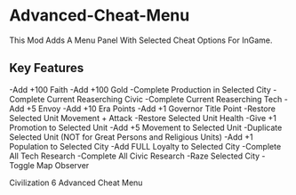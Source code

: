 # Advanced-Cheat-Menu

This Mod Adds A Menu Panel With Selected Cheat Options For InGame.

## Key Features

-Add +100 Faith
-Add +100 Gold
-Complete Production in Selected City
-Complete Current Reaserching Civic
-Complete Current Reaserching Tech
-Add +5 Envoy
-Add +10 Era Points
-Add +1 Governor Title Point
-Restore Selected Unit Movement + Attack
-Restore Selected Unit Health
-Give +1 Promotion to Selected Unit
-Add +5 Movement to Selected Unit
-Duplicate Selected Unit (NOT for Great Persons and Religious Units)
-Add +1 Population to Selected City
-Add FULL Loyalty to Selected City 
-Complete All Tech Research
-Complete All Civic Research
-Raze Selected City
-Toggle Map Observer


Civilization 6 Advanced Cheat Menu
